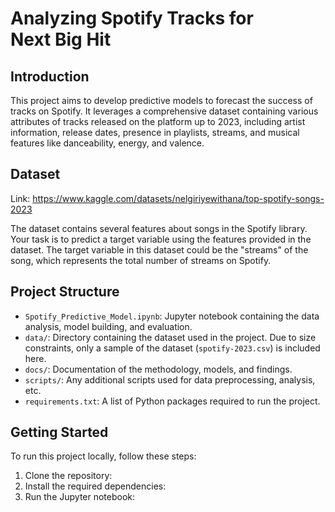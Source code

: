 # Analyzing Spotify Tracks for Next Big Hit

## Introduction
This project aims to develop predictive models to forecast the success of tracks on Spotify. It leverages a comprehensive dataset containing various attributes of tracks released on the platform up to 2023, including artist information, release dates, presence in playlists, streams, and musical features like danceability, energy, and valence.

## Dataset
Link: https://www.kaggle.com/datasets/nelgiriyewithana/top-spotify-songs-2023

The dataset contains several features about songs in the Spotify library. Your
task is to predict a target variable using the features provided in the dataset. The
target variable in this dataset could be the "streams" of the song, which
represents the total number of streams on Spotify.

## Project Structure
- `Spotify_Predictive_Model.ipynb`: Jupyter notebook containing the data analysis, model building, and evaluation.
- `data/`: Directory containing the dataset used in the project. Due to size constraints, only a sample of the dataset (`spotify-2023.csv`) is included here.
- `docs/`: Documentation of the methodology, models, and findings.
- `scripts/`: Any additional scripts used for data preprocessing, analysis, etc.
- `requirements.txt`: A list of Python packages required to run the project.

## Getting Started
To run this project locally, follow these steps:

1. Clone the repository:
2. Install the required dependencies:
3. Run the Jupyter notebook:
